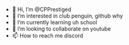 - 👋 Hi, I’m @CPPrestiged
- 👀 I’m interested in club penguin, github why
- 🌱 I’m currently learning uh school
- 💞️ I’m looking to collaborate on youtube
- 📫 How to reach me discord

<!---
CPPrestiged/CPPrestiged is a ✨ special ✨ repository because its `README.md` (this file) appears on your GitHub profile.
You can click the Preview link to take a look at your changes.
--->
